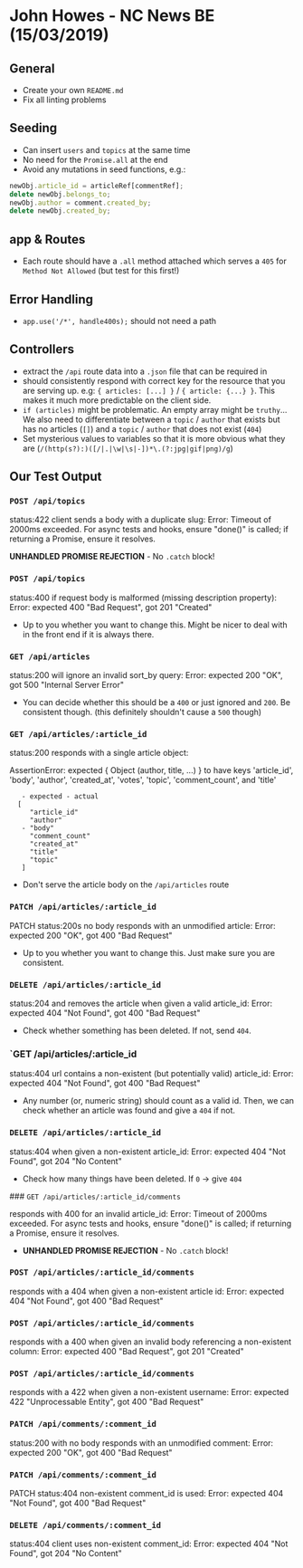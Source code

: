 # John Howes - NC News BE (15/03/2019)

## General

- Create your own `README.md`
- Fix all linting problems

## Seeding

- Can insert `users` and `topics` at the same time
- No need for the `Promise.all` at the end
- Avoid any mutations in seed functions, e.g.:

```js
newObj.article_id = articleRef[commentRef];
delete newObj.belongs_to;
newObj.author = comment.created_by;
delete newObj.created_by;
```

## app & Routes

- Each route should have a `.all` method attached which serves a `405` for `Method Not Allowed` (but test for this first!)

## Error Handling

- `app.use('/*', handle400s);` should not need a path

## Controllers

- extract the `/api` route data into a `.json` file that can be required in
- should consistently respond with correct key for the resource that you are serving up. e.g: `{ articles: [...] }` / `{ article: {...} }`. This makes it much more predictable on the client side.
- `if (articles)` might be problematic. An empty array might be `truthy`... We also need to differentiate between a `topic` / `author` that exists but has no articles (`[]`) and a `topic` / `author` that does not exist (`404`)
- Set mysterious values to variables so that it is more obvious what they are (`/(http(s?):)([/|.|\w|\s|-])*\.(?:jpg|gif|png)/g`)

## Our Test Output

### `POST /api/topics`

status:422 client sends a body with a duplicate slug:
Error: Timeout of 2000ms exceeded. For async tests and hooks, ensure "done()" is called; if returning a Promise, ensure it resolves.

**UNHANDLED PROMISE REJECTION** - No `.catch` block!

### `POST /api/topics`

status:400 if request body is malformed (missing description property):
Error: expected 400 "Bad Request", got 201 "Created"

- Up to you whether you want to change this. Might be nicer to deal with in the front end if it is always there.

### `GET /api/articles`

status:200 will ignore an invalid sort_by query:
Error: expected 200 "OK", got 500 "Internal Server Error"

- You can decide whether this should be a `400` or just ignored and `200`. Be consistent though. (this definitely shouldn't cause a `500` though)

### `GET /api/articles/:article_id`

status:200 responds with a single article object:

AssertionError: expected { Object (author, title, ...) } to have keys 'article_id', 'body', 'author', 'created_at', 'votes', 'topic', 'comment_count', and 'title'

```
   - expected - actual
  [
     "article_id"
     "author"
   - "body"
     "comment_count"
     "created_at"
     "title"
     "topic"
   ]
```

- Don't serve the article body on the `/api/articles` route

### `PATCH /api/articles/:article_id`

PATCH status:200s no body responds with an unmodified article:
Error: expected 200 "OK", got 400 "Bad Request"

- Up to you whether you want to change this. Just make sure you are consistent.

### `DELETE /api/articles/:article_id`

status:204 and removes the article when given a valid article_id:
Error: expected 404 "Not Found", got 400 "Bad Request"

- Check whether something has been deleted. If not, send `404`.

### `GET /api/articles/:article_id

status:404 url contains a non-existent (but potentially valid) article_id:
Error: expected 404 "Not Found", got 400 "Bad Request"

- Any number (or, numeric string) should count as a valid id. Then, we can check whether an article was found and give a `404` if not.

### `DELETE /api/articles/:article_id`

status:404 when given a non-existent article_id:
Error: expected 404 "Not Found", got 204 "No Content"

- Check how many things have been deleted. If `0` -> give `404`

### `GET /api/articles/:article_id/comments`

responds with 400 for an invalid article_id:
Error: Timeout of 2000ms exceeded. For async tests and hooks, ensure "done()" is called; if returning a Promise, ensure it resolves.

- **UNHANDLED PROMISE REJECTION** - No `.catch` block!

### `POST /api/articles/:article_id/comments`

responds with a 404 when given a non-existent article id:
Error: expected 404 "Not Found", got 400 "Bad Request"

### `POST /api/articles/:article_id/comments`

responds with a 400 when given an invalid body referencing a non-existent column:
Error: expected 400 "Bad Request", got 201 "Created"

### `POST /api/articles/:article_id/comments`

responds with a 422 when given a non-existent username:
Error: expected 422 "Unprocessable Entity", got 400 "Bad Request"

### `PATCH /api/comments/:comment_id`

status:200 with no body responds with an unmodified comment:
Error: expected 200 "OK", got 400 "Bad Request"

### `PATCH /api/comments/:comment_id`

PATCH status:404 non-existent comment_id is used:
Error: expected 404 "Not Found", got 400 "Bad Request"

### `DELETE /api/comments/:comment_id`

status:404 client uses non-existent comment_id:
Error: expected 404 "Not Found", got 204 "No Content"
